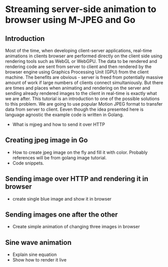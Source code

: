 # Streaming server-side animation to browser using M-JPEG and Go

## Introduction
Most of the time, when developing client-server applications, real-time animations in clients browser are performed
directly on the client side using rendering tools such as WebGL or WebGPU. The data to be rendered and rendering code
are sent from server to client and then rendered by the browser engine using Graphics Processing Unit (GPU) from the client machine. The benefits are obvious - server is freed from potentially massive amount of work if large numbers of clients connect simultaniously. But there are times and places when animating and rendering on the server and sending already rendered images to the client in real-time is exactly what we are after. This tutorial is an introduction to one of the possible solutions to this problem. We are going to use popular Motion JPEG format to transfer data from server to client. Eeven though the idea presented here is language agnostic the example code is written in Golang.  

* What is mjpeg and how to send it over HTTP
## Creating jpeg image in Go
* How to create jpeg image on the fly and fill it with color. Probably references will be from golang image tutorial.
* Code snippets.
## Sending image over HTTP and rendering it in browser
* create single blue image and show it in browser 
## Sending images one after the other
* Create simple animation of changing three images in browser
## Sine wave animation
* Explain sine equation
* Show how to render it live


